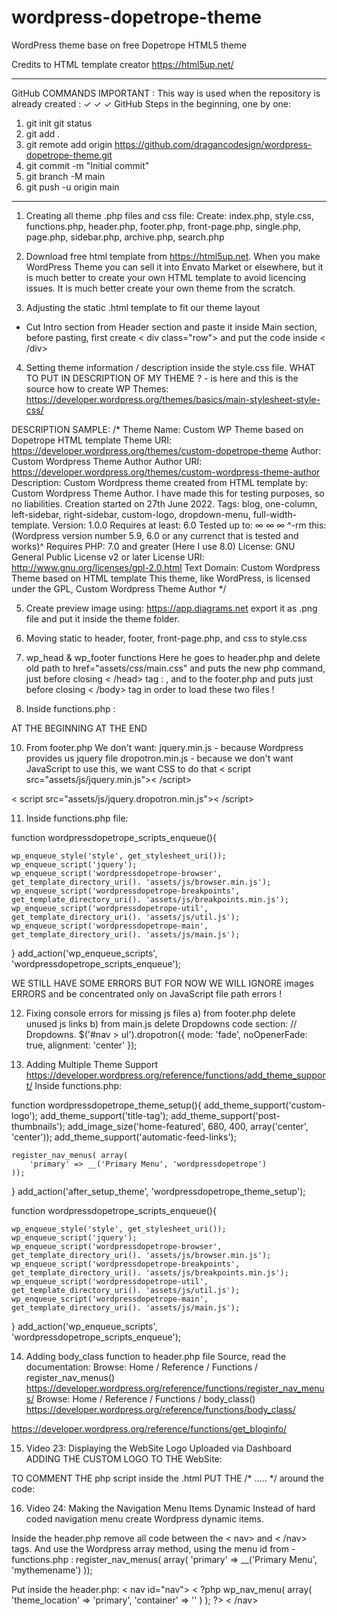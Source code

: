 # wordpress-dopetrope-theme
WordPress theme base on free Dopetrope HTML5 theme

Credits to HTML template creator
https://html5up.net/

* * * 
GitHub COMMANDS IMPORTANT :
This way is used when the repository is already created :
✓ ✓ ✓ GitHub Steps in the beginning, one by one:
1) git init
git status
2) git add .
3) git remote add origin https://github.com/dragancodesign/wordpress-dopetrope-theme.git
4) git commit -m "Initial commit"
5) git branch -M main
6) git push -u origin main
* * * 

1. Creating all theme .php files and css file: 
Create: 
index.php, 
style.css, 
functions.php, 
header.php, 
footer.php, 
front-page.php, 
single.php, 
page.php, 
sidebar.php, 
archive.php, 
search.php

2. Download free html template from https://html5up.net. 
When you make WordPress Theme you can sell it into Envato Market or elsewhere, 
but it is much better to create your own HTML template to avoid licencing issues. 
It is much better create your own theme from the scratch. 

3. Adjusting the static .html template to fit our theme layout 
- Cut Intro section from Header section and paste it inside Main section, 
before pasting, first create < div class="row"> and put the code inside < /div>

4. Setting theme information / description inside the style.css file. 
WHAT TO PUT IN DESCRIPTION OF MY THEME ? - is here and this is the source how to create WP Themes:
https://developer.wordpress.org/themes/basics/main-stylesheet-style-css/

DESCRIPTION SAMPLE:
/*
Theme Name: Custom WP Theme based on Dopetrope HTML template
Theme URI: https://developer.wordpress.org/themes/custom-dopetrope-theme
Author: Custom Wordpress Theme Author
Author URI: https://developer.wordpress.org/themes/custom-wordpress-theme-author
Description: Custom Wordpress theme created from HTML template by: Custom Wordpress Theme Author. I have made this for testing purposes, so no liabilities. Creation started on 27th June 2022. 
Tags: blog, one-column, left-sidebar, right-sidebar, custom-logo, dropdown-menu, full-width-template. 
Version: 1.0.0
Requires at least: 6.0
Tested up to: ∞ ∞ ∞ ^-rm this:(Wordpress version number 5.9, 6.0 or any currenct that is tested and works)^
Requires PHP: 7.0 and greater (Here I use 8.0)
License: GNU General Public License v2 or later
License URI: http://www.gnu.org/licenses/gpl-2.0.html
Text Domain: Custom Wordpress Theme based on HTML template
This theme, like WordPress, is licensed under the GPL, Custom Wordpress Theme Author
*/

5. Create preview image using: 
https://app.diagrams.net
export it as .png file and put it inside the theme folder. 

6. Moving static to header, footer, front-page.php, and css to style.css

7. wp_head & wp_footer functions
Here he goes to header.php and delete old path to href="assets/css/main.css" and puts the new php command, just before closing < /head> tag : <?php wp_head(); ?> , and to the footer.php and puts <?php wp_footer(); ?> just before closing < /body> tag in order to load these two files !

8. Inside functions.php :
<?php 
function wordpressdopetrope_scripts_enqueue(){
    wp_enqueue_style('style', get_stylesheet_uri());
}
add_action('wp_enqueue_scripts', 'wordpressdopetrope_scripts_enqueue');

9. Inside front-page.php add :
<?php get_header(); ?> AT THE BEGINNING
<?php get_footer(); ?> AT THE END

10. From footer.php 
We don't want: 
jquery.min.js - because Wordpress provides us jquery file
dropotron.min.js - because we don't want JavaScript to use this, we want CSS to do that
< script src="assets/js/jquery.min.js">< /script>

< script src="assets/js/jquery.dropotron.min.js">< /script>

11. Inside functions.php file: 

function wordpressdopetrope_scripts_enqueue(){

    wp_enqueue_style('style', get_stylesheet_uri());
    wp_enqueue_script('jquery');
    wp_enqueue_script('wordpressdopetrope-browser', get_template_directory_uri(). 'assets/js/browser.min.js');
    wp_enqueue_script('wordpressdopetrope-breakpoints', get_template_directory_uri(). 'assets/js/breakpoints.min.js');
    wp_enqueue_script('wordpressdopetrope-util', get_template_directory_uri(). 'assets/js/util.js');
    wp_enqueue_script('wordpressdopetrope-main', get_template_directory_uri(). 'assets/js/main.js');
}
add_action('wp_enqueue_scripts', 'wordpressdopetrope_scripts_enqueue');

WE STILL HAVE SOME ERRORS BUT FOR NOW WE WILL IGNORE images ERRORS and be concentrated only on JavaScript file path errors !

12. Fixing console errors for missing js files
a) from footer.php delete unused js links
b) from main.js delete Dropdowns code section:
	// Dropdowns.
		$('#nav > ul').dropotron({
			mode: 'fade',
			noOpenerFade: true,
			alignment: 'center'
		});

13. Adding Multiple Theme Support 
https://developer.wordpress.org/reference/functions/add_theme_support/
Inside functions.php:

function wordpressdopetrope_theme_setup(){
    add_theme_support('custom-logo');
    add_theme_support('title-tag');
    add_theme_support('post-thumbnails');
    add_image_size('home-featured', 680, 400, array('center', 'center'));
    add_theme_support('automatic-feed-links');

    register_nav_menus( array(
        'primary' => __('Primary Menu', 'wordpressdopetrope')
    ));
}
add_action('after_setup_theme', 'wordpressdopetrope_theme_setup');

function wordpressdopetrope_scripts_enqueue(){

    wp_enqueue_style('style', get_stylesheet_uri());
    wp_enqueue_script('jquery');
    wp_enqueue_script('wordpressdopetrope-browser', get_template_directory_uri(). 'assets/js/browser.min.js');
    wp_enqueue_script('wordpressdopetrope-breakpoints', get_template_directory_uri(). 'assets/js/breakpoints.min.js');
    wp_enqueue_script('wordpressdopetrope-util', get_template_directory_uri(). 'assets/js/util.js');
    wp_enqueue_script('wordpressdopetrope-main', get_template_directory_uri(). 'assets/js/main.js');
}
add_action('wp_enqueue_scripts', 'wordpressdopetrope_scripts_enqueue');

14. Adding body_class function to header.php file
Source, read the documentation:
 Browse: Home / Reference / Functions / register_nav_menus() 
https://developer.wordpress.org/reference/functions/register_nav_menus/
 Browse: Home / Reference / Functions / body_class() 
https://developer.wordpress.org/reference/functions/body_class/

https://developer.wordpress.org/reference/functions/get_bloginfo/

15. Video 23: Displaying the WebSite Logo Uploaded via Dashboard
ADDING THE CUSTOM LOGO TO THE WebSite:
    <?php the_custom_logo(); ?>
TO COMMENT THE php script inside the .html PUT THE  /*  .....  */ around the code:
    <!-- Logo -->
                <?php /*the_custom_logo(); */ ?>
                <?php the_custom_logo(); ?>

16. Video 24: Making the Navigation Menu Items Dynamic 
Instead of hard coded navigation menu create Wordpress dynamic items. 

Inside the header.php remove all code between the < nav> and < /nav> tags. And use the Wordpress array method, using the menu id from - functions.php :
    register_nav_menus( array( 'primary' => __('Primary Menu', 'mythemename') )); 

Put inside the header.php:
            <!-- Nav -->
                < nav id="nav">
                    < ?php 
                        wp_nav_menu( 
                            array(
                                'theme_location' => 'primary',
                                'container' => ''
                            )
                        );
                    ?> 
                < /nav>


